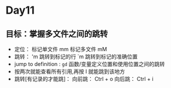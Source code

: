 # Day11

## 目标：掌握多文件之间的跳转

- 定位： 标记单文件 mm 标记多文件 mM
- 跳转： 'm 跳转到标记的行 `m 跳转到标记的准确位置
- jump to definition : `gd` 函数/变量定义位置和使用位置之间的跳转
- 按两次就能查看所有引用,再按 l 就能跳到该地方
- 跳转[有记录的才能跳]： 向前跳： Ctrl + o 向后跳： Ctrl + i
